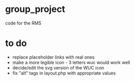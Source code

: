 # group_project
code for the RMS
# to do
- replace placeholder links with real ones
- make a more legible icon - 3 letters wuc would work well
- decide/edit the svg version of the WUC icon
- fix "alt" tags in layout.php with appropriate values

